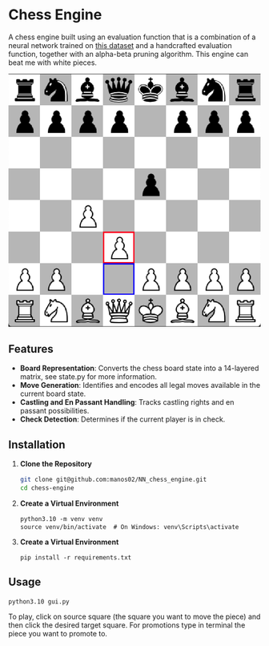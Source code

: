 # Chess Engine

A chess engine built using an evaluation function that is a combination of a neural network trained on [this dataset](https://www.kaggle.com/datasets/arevel/chess-games) and a handcrafted evaluation function, together with an alpha-beta pruning algorithm. This engine can beat me with white pieces.



![](images/GUI.png)

## Features

- **Board Representation**: Converts the chess board state into a 14-layered matrix, see state.py for more information.
- **Move Generation**: Identifies and encodes all legal moves available in the current board state.
- **Castling and En Passant Handling**: Tracks castling rights and en passant possibilities.
- **Check Detection**: Determines if the current player is in check.

## Installation

1. **Clone the Repository**

   ```bash
   git clone git@github.com:manos02/NN_chess_engine.git
   cd chess-engine
   ```

2. **Create a Virtual Environment**
    ```
    python3.10 -m venv venv
    source venv/bin/activate  # On Windows: venv\Scripts\activate
    ```
    
3. **Create a Virtual Environment**
    ```
    pip install -r requirements.txt
    ```

## Usage
    
    python3.10 gui.py
    

To play, click on source square (the square you want to move the piece) and then click the desired target square. For promotions type in terminal the piece you want to promote to.



